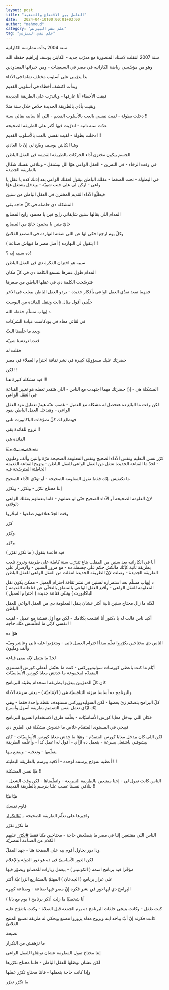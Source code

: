 ```yaml
---
layout: post
title: "الفاصل بين الاقتناع والتنفيذ"
date:   2024-04-10T00:00:01+03:00
author: "mahmoud"
category: "علم نفس البيزنس"
tag: "علم نفس البيزنس"
---
```



سنة 2004 بدأت ممارسة الكاراتيه

سنة 2007 انتقلت لاستاد المنصورة مع مدرّب جديد - الكابتن
يوسف إبراهيم حفظه الله

وهو من مؤسّسي رياضة الكاراتيه في مصر في السبعينات - ومن
خبرائها المعدودين




بدأ يدرّبني على أسلوب مختلف تماما في الآداء

وبدأت اكتشف أخطاء في أسلوبي القديم




فبقت الأخطاء أنا عارفها - وباتدرّب على الطريقة
الجديدة

وبقيت بأدّي بالطريقة الجديدة خلاص خلال سنة مثلا




دخلت بطولة - لقيت نفسي بالعب بالأسلوب القديم - اللي أنا
سايبه بقالي سنة !!




عدّت سنة تانية - اتدرّبت فيها أكتر على الطريقة
الصحيحة

دخلت بطولة - لقيت نفسي بالعب بالأسلوب القديم !!!




وهنا الكابتن يوسف وضّح لي إنّ دا العادي

الجسم بيكون مختزن آداء الحركات بالطريقة القديمة في العقل
الباطن




في وقت الرخاء - في التمرين - العقل الواعي هوّا الل
بيشتغل - وبتلاقي نفسك شغّال بالطريقة الجديدة

في البطولة - تحت الضغط - عقلك الباطن بيقول لعقلك الواعي
بعد إذنك كده يا عقل يا واعي - اركن لي على جنب شويّة - ويدخل يشتغل
هوّا

فيطلّع الآداء القديم المختزن في العقل الباطن من
سنين




المشكلة دي حاصلة في كلّ حاجة بقى

المدام اللي بقالها سنين شايفاني رايح فين يا محمود رايح
المصانع

جايّ منين يا محمود جايّ من المصانع

وكلّ يوم ارجع احكي لها عن اللي شفته النهارده في المصنع
الفلانيّ

بتقول لي النهارده ( أصل مصر ما فيهاش صناعة ) !!!




ده سببه إيه ؟!




سببه هو اختزان الفكرة دي في العقل الباطن




المدام طول عمرها بتسمع الكلمة دي في كلّ مكان

فترسّخت الكلمة دي في عقلها الباطن من صغرها

فمهما تقعد تغذّي العقل الواعي بأفكار جديدة - بردو العقل
الباطن بيغلب في الآخر




خلّيني أقول مثال تالت وننقل للفائدة من البوست

د إيهاب مسلّم حفظه الله

في لقائي معاه في بودكاست عيادة الشركات

وبعد ما خلّصنا البثّ

قعدنا دردشنا شويّة

فقلت له

حضرتك عليك مسؤوليّة كبيرة في نشر ثقافة احترام العملاء في
مصر

لكن !!

فيه مشكلة كبيرة هنا !!!




المشكلة هي - إنّ حضرتك مهما اجتهدت مع الناس - اللي هتقدر
تعمله هو تغيير القناعة في العقل الواعي

لكن وقت ما البائع ده هتحصل له مشكلة مع العميل - غصب عنّه
هيتمّ تعطيل مود العقل الواعي - وهيدخل العقل الباطن يقود

فهتطلع لك كلّ تصرّفات الباكابورت تاني




نروح للفائدة بقى !!

الفائدة هي




[<u>\#نصيحة\_من\_خبير</u>](https://www.facebook.com/hashtag/%D9%86%D8%B5%D9%8A%D8%AD%D8%A9_%D9%85%D9%86_%D8%AE%D8%A8%D9%8A%D8%B1?__eep__=6&__cft__%5b0%5d=AZXB6YbgLO6h8HQwY7RM6zQGaV8sJG_nI9g6TS78_pF84PrSXzO69bi2U701wFdxF-85E7cR6GcJfgUWsKW02xzPxX2IZk1LKVO5Rwi_Ijb2YAa_e3M_SR-jZPRzslbKQAMoIwtf3SZFEeM681MkrYtkF5mdLSvyPdLd0nZcPUrjPW9c411C109nAXs7GMPh0ro&__tn__=*NK-R)




كرّر نفس التعليم ونفس الآداء الصحيح ونفس المعلومة الصحيحة
مرّة واتنين وألف ومليون - لحدّ ما القناعة الجديدة تنتقل من العقل الواعي
للعقل الباطن - وتزيح القناعة القديمة الخاطئة المترسّخة فيه

ما تكتفيش بإنّك فقط تقول المعلومة الصحيحة - أو تؤدّي
الأداء الصحيح

إنتا محتاج تكرّر - وتكرّر - وتكرّر

لإنّ العلومة الصحيحة أو الآداء الصحيح حتّى لو عملتهم -
فانتا بتعملهم بعقلك الواعي دلوقتي

وقت الجدّ هتلاقيهم ضاعوا - اتبخّروا




كرّر

وكرّر

وكرّر

فيه قاعدة بتقول ( ما تكرّر تقرّر )




أنا في الكاراتيه بعد سنين من المقلب بتاع تتدرّب سنة كاملة
على طريقة وتروح تلعب بطريقة تانية كإنّك مالكش حكم على جسمك ده - مع مرور
السنين - والإصرار على الطريقة الجديدة - وصلت لإنّ الطريقة الجديدة انتقلت
من العقل الواعي للعقل الباطن




د إيهاب مسلّم بعد استمراره لسنين في نشر ثقافة احترام
العميل - ممكن يكون نقل المعلومة للعقل الواعي - وأقنع العقل الواعي
بالمنطق بالتخلّي عن قناعاته القديمة ( الباكابورت ) وتبنّي قناعة جديدة (
احترام العميل )

لكنّه ما زال محتاج سنين تانية أكتر عشان ينقل المعلومة دي
من العقل الواعي للعقل الباطن

أكيد ناس قالت له يا دكتور أنا اقتنعت بكلامك - لكن مع أوّل
قفشة مع عميل - لقيت نفسي كإنّي ما اتعلّمتش منّك حاجة !!

هوّا ده




الناس دي محتاجين يكرّروا تعلّم مبدأ احترام العميل تاني -
ويتدرّبوا عليه تاني وعاشر وميّه وألف ومليون

لحدّ ما ينتقل لإنّه يبقى قناعة




أيّام ما كنت باعطي كورسات سوليدووركس - كنت ما بحبّش أعطي
كورس المستوى المتقدّم لمجموعة ما خدتش معايا كورس الأساسيّات

كان كلّ المدرّبين بيدرّبوا بطريقة استخدام بطيئة
للبرنامج

والبرنامج ده أساسا ميزته التنافسيّة هي ( الإنتاجيّة ) -
يعني سرعة الآداء

كلّ البرامج بتصمّم زيّ بعضها - لكن السوليدووركس مستهدف نقطة
واحدة فقط - وهي إنّك ازّاي تعمل نفس التصميم بطريقة أسهل وأسرع




فكان اللي بيدخل معايا كورس الأساسيّات - بعلّمه طرق
الاستخدام السريع للبرنامج

فييجي في المستوى المتقدّم خلاص ما عندوش مشكلة في الطرق
دي




لكن اللي كان بيدخل معايا كورس المتقدّم - وهوّا ما خدش
معايا كورس الأساسيّات - كان بيشوفني باشتغل بسرعة - بتعمل ده ازّاي - أقول
له اعمل كذا - وأعلّمه الطريقة

يتعلّمها - وتعجبه - ويقتنع بيها

أعطيه نموذج يرسمه لوحده - ألاقيه بيرسم بالطريقة
البطيئة !!!

هيّا نفس المشكلة !!




الناس كانت تقول لي - إحنا مقتنعين بالطريقة السريعة -
واتعلّمناها - لكن وقت الشغل - بنلاقي نفسنا غصب عنّنا بنرسم بالطريقة
القديمة !!




هيّا هيّا

قاوم نفسك

واجبرها على تعلّم الطريقة الصحيحة بـ
[<u>\#التكرار</u>](https://www.facebook.com/hashtag/%D8%A7%D9%84%D8%AA%D9%83%D8%B1%D8%A7%D8%B1?__eep__=6&__cft__%5b0%5d=AZXB6YbgLO6h8HQwY7RM6zQGaV8sJG_nI9g6TS78_pF84PrSXzO69bi2U701wFdxF-85E7cR6GcJfgUWsKW02xzPxX2IZk1LKVO5Rwi_Ijb2YAa_e3M_SR-jZPRzslbKQAMoIwtf3SZFEeM681MkrYtkF5mdLSvyPdLd0nZcPUrjPW9c411C109nAXs7GMPh0ro&__tn__=*NK-R)

ما تكرّر تقرّر




الناس اللي مقتنعين إنّنا في مصر ما بنصنّعش حاجة - محتاجين
منّنا فقط
[<u>\#نكرّر</u>](https://www.facebook.com/hashtag/%D9%86%D9%83%D8%B1%D9%91%D8%B1?__eep__=6&__cft__%5b0%5d=AZXB6YbgLO6h8HQwY7RM6zQGaV8sJG_nI9g6TS78_pF84PrSXzO69bi2U701wFdxF-85E7cR6GcJfgUWsKW02xzPxX2IZk1LKVO5Rwi_Ijb2YAa_e3M_SR-jZPRzslbKQAMoIwtf3SZFEeM681MkrYtkF5mdLSvyPdLd0nZcPUrjPW9c411C109nAXs7GMPh0ro&__tn__=*NK-R)
عليهم الكلام عن الصناعة المصريّة




ودا دور بحاول أقوم بيه على الصفحة هنا - جهد المقلّ

لكن الدور الأساسيّ في ده هو دور الدولة والإعلام




مؤخّرا فيه برنامج اسمه ( الكونتينر ) - بيعمل زيارات
للمصانع ويصوّر فيها

على غرار برنامج ( الجدعان ) المهتمّ بالمشاريع الزراعيّة
أكتر

البرامج دي ليها دور في نشر فكرة إنّ مصر فيها صناعة -
وصناعة كبيرة




أنا شخصيّا ما زلت أذكر برنامج ( يوم مع بابا )

كنت طفل - وكانت بتيجي حلقات البرنامج ده يوم الجمعة قبل
الصلاة - وكنت باتفرّج عليه

كانت فكرته إنّ أبّ بياخد ابنه ويروح معاه يزوروا مصنع ويحكي
له طريقة تصنيع المنتج الفلانيّ




نصيحة

ما تزهقش من التكرار

إنتا محتاج تقول المعلومة عشان توصّلها للعقل الواعي

لكن عشان توصّلها للعقل الباطن - فانتا محتاج تكرّرها

وإذا كانت حاجة بتعملها - فانتا محتاج تكرّر عملها

ما تكرّر تقرّر

